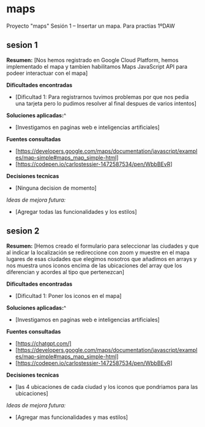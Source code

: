 # maps
Proyecto "maps" Sesión 1 – Insertar un mapa. Para practias 1ºDAW

## sesion 1

**Resumen:**
[Nos hemos registrado en Google Cloud Platform, hemos implementado el mapa y tambien habilitamos Maps JavaScript API para podeer interactuar con el mapa]

**Dificultades encontradas**
- [Dificultad 1: Para registrarnos tuvimos problemas por que nos pedia una tarjeta pero lo pudimos resolver al final despues de varios intentos]

**Soluciones aplicadas:**^
- [Investigamos en paginas web e inteligencias artificiales]

**Fuentes consultadas**
- [https://developers.google.com/maps/documentation/javascript/examples/map-simple#maps_map_simple-html]
- [https://codepen.io/carlostessier-1472587534/pen/WbbBEvR]
 
 **Decisiones tecnicas**
 - [Ninguna decision de momento]


 *Ideas de mejora futura:*
 - [Agregar todas las funcionalidades y los estilos]

 ## sesion 2

**Resumen:**
[Hemos creado el formulario para seleccionar las ciudades y que al indicar la localización se redireccione con zoom y muestre en el mapa lugares de esas ciudades que elegimos nosotros que añadimos en arrays y nos muestra unos iconos encima de las ubicaciones del array que los diferencian y acordes al tipo que pertenezcan]

**Dificultades encontradas**
- [Dificultad 1: Poner los iconos en el mapa]

**Soluciones aplicadas:**^
- [Investigamos en paginas web e inteligencias artificiales]

**Fuentes consultadas**
- [https://chatgpt.com/]
- [https://developers.google.com/maps/documentation/javascript/examples/map-simple#maps_map_simple-html]
- [https://codepen.io/carlostessier-1472587534/pen/WbbBEvR]
 
 **Decisiones tecnicas**
 - [las 4 ubicaciones de cada ciudad y los iconos que pondriamos para las ubicaciones]


 *Ideas de mejora futura:*
 - [Agregar mas funcionalidades y mas estilos]